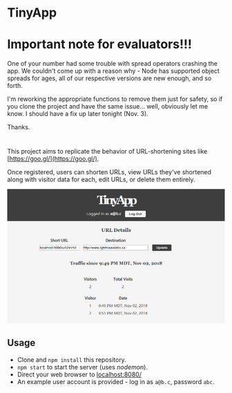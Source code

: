 # TinyApp

# Important note for evaluators!!!

One of your number had some trouble with spread operators crashing the app. We couldn't come up with a reason why - Node has supported object spreads for ages, all of our respective versions are new enough, and so forth.

I'm reworking the appropriate functions to remove them just for safety, so if you clone the project and have the same issue... well, obviously let me know. I should have a fix up later tonight (Nov. 3).

Thanks.

#


This project aims to replicate the behavior of URL-shortening sites like [https://goo.gl/](https://goo.gl/).

Once registered, users can shorten URLs, view URLs they've shortened along with visitor data for each, edit URLs, or delete them entirely.

![TinyApp](/assets/readme-screenshot.png)

## Usage

- Clone and `npm install` this repository.
- `npm start` to start the server (uses _nodemon_).
- Direct your web browser to [localhost:8080/](localhost:8080/)
- An example user account is provided - log in as `a@b.c`, password `abc`.